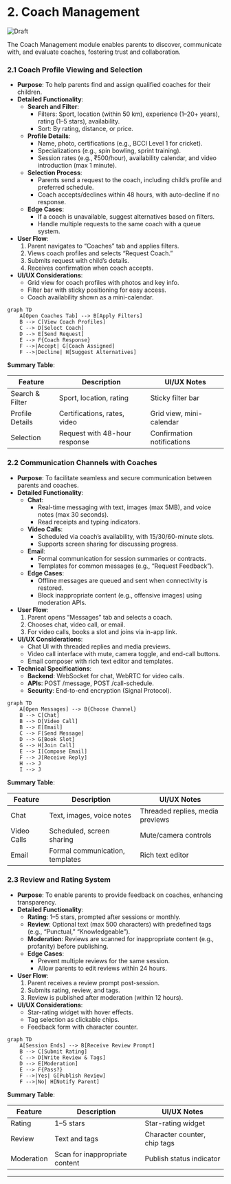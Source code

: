 # 2. Coach Management
![Draft](https://img.shields.io/badge/Status-Draft-yellow)

The Coach Management module enables parents to discover, communicate with, and evaluate coaches, fostering trust and collaboration.

### 2.1 Coach Profile Viewing and Selection
- **Purpose**: To help parents find and assign qualified coaches for their children.
- **Detailed Functionality**:
    - **Search and Filter**:
        - Filters: Sport, location (within 50 km), experience (1–20+ years), rating (1–5 stars), availability.
        - Sort: By rating, distance, or price.
    - **Profile Details**:
        - Name, photo, certifications (e.g., BCCI Level 1 for cricket).
        - Specializations (e.g., spin bowling, sprint training).
        - Session rates (e.g., ₹500/hour), availability calendar, and video introduction (max 1 minute).
    - **Selection Process**:
        - Parents send a request to the coach, including child’s profile and preferred schedule.
        - Coach accepts/declines within 48 hours, with auto-decline if no response.
    - **Edge Cases**:
        - If a coach is unavailable, suggest alternatives based on filters.
        - Handle multiple requests to the same coach with a queue system.
- **User Flow**:
    1. Parent navigates to “Coaches” tab and applies filters.
    2. Views coach profiles and selects “Request Coach.”
    3. Submits request with child’s details.
    4. Receives confirmation when coach accepts.
- **UI/UX Considerations**:
    - Grid view for coach profiles with photos and key info.
    - Filter bar with sticky positioning for easy access.
    - Coach availability shown as a mini-calendar.


```mermaid
graph TD
    A[Open Coaches Tab] --> B[Apply Filters]
    B --> C[View Coach Profiles]
    C --> D[Select Coach]
    D --> E[Send Request]
    E --> F{Coach Response}
    F -->|Accept| G[Coach Assigned]
    F -->|Decline| H[Suggest Alternatives]
```

**Summary Table**:

| Feature | Description | UI/UX Notes |
|---------|-------------|---------------------|
| Search & Filter | Sport, location, rating | Sticky filter bar |
| Profile Details | Certifications, rates, video | Grid view, mini-calendar |
| Selection | Request with 48-hour response | Confirmation notifications |

### 2.2 Communication Channels with Coaches
- **Purpose**: To facilitate seamless and secure communication between parents and coaches.
- **Detailed Functionality**:
    - **Chat**:
        - Real-time messaging with text, images (max 5MB), and voice notes (max 30 seconds).
        - Read receipts and typing indicators.
    - **Video Calls**:
        - Scheduled via coach’s availability, with 15/30/60-minute slots.
        - Supports screen sharing for discussing progress.
    - **Email**:
        - Formal communication for session summaries or contracts.
        - Templates for common messages (e.g., “Request Feedback”).
    - **Edge Cases**:
        - Offline messages are queued and sent when connectivity is restored.
        - Block inappropriate content (e.g., offensive images) using moderation APIs.
- **User Flow**:
    1. Parent opens “Messages” tab and selects a coach.
    2. Chooses chat, video call, or email.
    3. For video calls, books a slot and joins via in-app link.
- **UI/UX Considerations**:
    - Chat UI with threaded replies and media previews.
    - Video call interface with mute, camera toggle, and end-call buttons.
    - Email composer with rich text editor and templates.
- **Technical Specifications**:
    - **Backend**: WebSocket for chat, WebRTC for video calls.
    - **APIs**: POST /message, POST /call-schedule.
    - **Security**: End-to-end encryption (Signal Protocol).

```mermaid
graph TD
    A[Open Messages] --> B{Choose Channel}
    B --> C[Chat]
    B --> D[Video Call]
    B --> E[Email]
    C --> F[Send Message]
    D --> G[Book Slot]
    G --> H[Join Call]
    E --> I[Compose Email]
    F --> J[Receive Reply]
    H --> J
    I --> J
```

**Summary Table**:

| Feature | Description | UI/UX Notes |
|---------|-------------|---------------------|
| Chat | Text, images, voice notes | Threaded replies, media previews |
| Video Calls | Scheduled, screen sharing | Mute/camera controls |
| Email | Formal communication, templates | Rich text editor |

### 2.3 Review and Rating System
- **Purpose**: To enable parents to provide feedback on coaches, enhancing transparency.
- **Detailed Functionality**:
    - **Rating**: 1–5 stars, prompted after sessions or monthly.
    - **Review**: Optional text (max 500 characters) with predefined tags (e.g., “Punctual,” “Knowledgeable”).
    - **Moderation**: Reviews are scanned for inappropriate content (e.g., profanity) before publishing.
    - **Edge Cases**:
        - Prevent multiple reviews for the same session.
        - Allow parents to edit reviews within 24 hours.
- **User Flow**:
    1. Parent receives a review prompt post-session.
    2. Submits rating, review, and tags.
    3. Review is published after moderation (within 12 hours).
- **UI/UX Considerations**:
    - Star-rating widget with hover effects.
    - Tag selection as clickable chips.
    - Feedback form with character counter.

```mermaid
graph TD
    A[Session Ends] --> B[Receive Review Prompt]
    B --> C[Submit Rating]
    C --> D[Write Review & Tags]
    D --> E[Moderation]
    E --> F{Pass?}
    F -->|Yes| G[Publish Review]
    F -->|No| H[Notify Parent]
```

**Summary Table**:

| Feature | Description | UI/UX Notes |
|---------|-------------|---------------------|
| Rating | 1–5 stars | Star-rating widget |
| Review | Text and tags | Character counter, chip tags |
| Moderation | Scan for inappropriate content | Publish status indicator |

---
